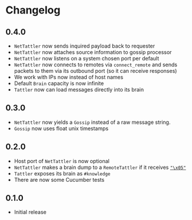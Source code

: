 # Changelog

## 0.4.0

* `NetTattler` now sends inquired payload back to requester
* `NetTattler` now attaches source information to gossip processor
* `NetTattler` now listens on a system chosen port per default
* `NetTattler` now connects to remotes via `connect_remote` and sends packets
  to them via its outbound port (so it can receive responses)
* We work with IPs now instead of host names
* Default `Brain` capacity is now infinite
* `Tattler` now can load messages directly into its brain

## 0.3.0

* `NetTattler` now yields a `Gossip` instead of a raw message string.
* `Gossip` now uses float unix timestamps

## 0.2.0

* Host port of `NetTattler` is now optional
* `NetTattler` makes a brain dump to a `RemoteTattler` if it
  receives [`"\x05"`](https://en.wikipedia.org/wiki/Enquiry_character)
* `Tattler` exposes its brain as `#knowledge`
* There are now some Cucumber tests

## 0.1.0

* Initial release

